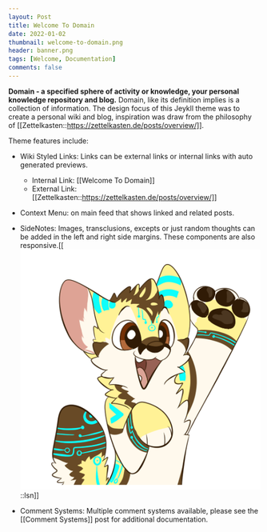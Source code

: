 ```yaml
---
layout: Post
title: Welcome To Domain
date: 2022-01-02
thumbnail: welcome-to-domain.png
header: banner.png
tags: [Welcome, Documentation]
comments: false
---
```


**Domain - a specified sphere of activity or knowledge, your personal knowledge repository and blog.**
Domain, like its definition implies is a collection of information. The design focus of this Jeykll theme was to create a personal wiki and blog, inspiration was draw from the philosophy of [[Zettelkasten::https://zettelkasten.de/posts/overview/]].

Theme features include:
- Wiki Styled Links: Links can be external links or internal links with auto generated previews.  
    - Internal Link: [[Welcome To Domain]]
    - External Link: [[Zettelkasten::https://zettelkasten.de/posts/overview/]]

- Context Menu: on main feed that shows linked and related posts.

- SideNotes: Images, transclusions, excepts or just random thoughts can be added in the left and right side margins. These components are also responsive.[[<br><img src="/assets/img/hi.png">::lsn]]

- Comment Systems: Multiple comment systems available, please see the [[Comment Systems]] post for additional documentation.
